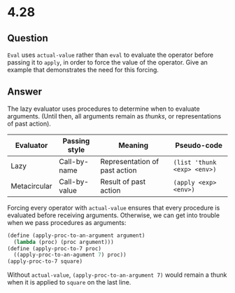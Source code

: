 # 4.28

## Question

`Eval` uses `actual-value` rather than `eval` to evaluate the operator before passing it to `apply`, in order to force the value of the operator. Give an example that demonstrates the need for this forcing.

## Answer

The lazy evaluator uses procedures to determine when to evaluate arguments. (Until then, all arguments remain as *thunks*, or representations of past action).

|Evaluator|Passing style|Meaning|Pseudo-code|
|---|---|---| ---|
|Lazy|Call-by-name|Representation of past action|`(list 'thunk <exp> <env>)`|
|Metacircular|Call-by-value|Result of past action|`(apply <exp> <env>)`|

Forcing every operator with `actual-value` ensures that every procedure is evaluated before receiving arguments. Otherwise, we can get into trouble when we pass procedures as arguments:

```scheme
(define (apply-proc-to-an-argument argument)
  (lambda (proc) (proc argument)))
(define (apply-proc-to-7 proc)
  ((apply-proc-to-an-agument 7) proc))
(apply-proc-to-7 square)
```

Without `actual-value`, `(apply-proc-to-an-argument 7)` would remain a thunk when it is applied to `square` on the last line.
